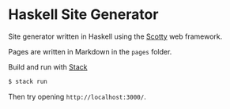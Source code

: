 # Haskell Site Generator

Site generator written in Haskell using the [Scotty](https://github.com/scotty-web/scotty) web framework.

Pages are written in Markdown in the `pages` folder.

Build and run with [Stack](https://docs.haskellstack.org/en/stable/README/)
```bash
$ stack run
```

Then try opening `http://localhost:3000/`.